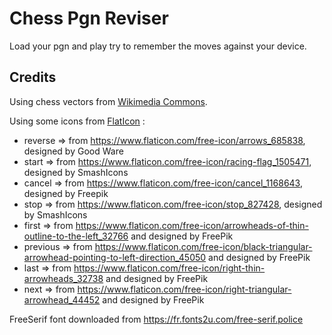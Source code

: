# Chess Pgn Reviser

Load your pgn and play try to remember the moves against your device.

## Credits

Using chess vectors from [Wikimedia Commons](https://commons.wikimedia.org/wiki/Category:SVG_chess_pieces).

Using some icons from [FlatIcon](https://www.flaticon.com/) :

* reverse => from https://www.flaticon.com/free-icon/arrows_685838, designed by Good Ware
* start => from https://www.flaticon.com/free-icon/racing-flag_1505471, designed by SmashIcons
* cancel => from https://www.flaticon.com/free-icon/cancel_1168643, designed by Freepik
* stop => from https://www.flaticon.com/free-icon/stop_827428, designed by SmashIcons
* first => from https://www.flaticon.com/free-icon/arrowheads-of-thin-outline-to-the-left_32766 and designed by FreePik
* previous => from https://www.flaticon.com/free-icon/black-triangular-arrowhead-pointing-to-left-direction_45050 and designed by FreePik
* last => from https://www.flaticon.com/free-icon/right-thin-arrowheads_32738 and designed by FreePik
* next => from https://www.flaticon.com/free-icon/right-triangular-arrowhead_44452 and designed by FreePik

FreeSerif font downloaded from https://fr.fonts2u.com/free-serif.police